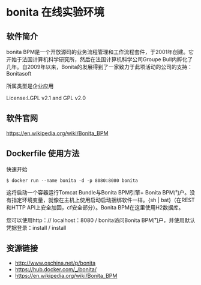 # bonita 在线实验环境

## 软件简介
bonita BPM是一个开放源码的业务流程管理和工作流程套件，于2001年创建。它开始于法国计算机科学研究所，然后在法国计算机科学公司Groupe Bull内孵化了几年。自2009年以来，Bonita的发展得到了一家致力于此项活动的公司的支持：Bonitasoft

所属类型是企业应用

License:LGPL v2.1 and GPL v2.0

## 软件官网

https://en.wikipedia.org/wiki/Bonita_BPM

## Dockerfile 使用方法

快速开始
```
$ docker run --name bonita -d -p 8080:8080 bonita
```
这将启动一个容器运行Tomcat Bundle与Bonita BPM引擎+ Bonita BPM门户。没有指定环境变量，就像在主机上使用启动启动捆绑软件一样。{sh | bat}（在REST和HTTP API上安全加固，cf安全部分）。Bonita BPM在这里使用H2数据库。

您可以使用http：// localhost：8080 / bonita访问Bonita BPM门户，并使用默认凭据登录：install / install

## 资源链接

- http://www.oschina.net/p/bonita
- https://hub.docker.com/_/bonita/
- https://en.wikipedia.org/wiki/Bonita_BPM

